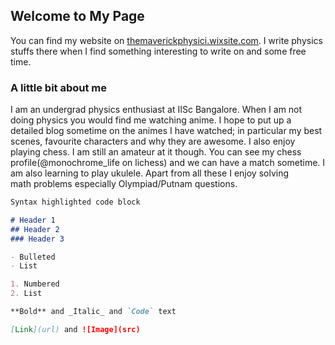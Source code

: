 ## Welcome to My Page

You can find my website on [themaverickphysici.wixsite.com](https://themaverickphysici.wixsite.com/website). I write physics stuffs there when I find something interesting to write on and some free time.


### A little bit about me
I am an undergrad physics enthusiast at IISc Bangalore. When I am not doing physics you would find me watching anime. I hope to put up a detailed blog sometime on the animes I have watched; in particular my best scenes, favourite characters and why they are awesome. I also enjoy playing chess. I am still an amateur at it though. You can see my chess profile(@monochrome_life on lichess) and we can have a match sometime. I am also learning to play ukulele. Apart from all these I enjoy solving math problems especially Olympiad/Putnam questions.


```markdown
Syntax highlighted code block

# Header 1
## Header 2
### Header 3

- Bulleted
- List

1. Numbered
2. List

**Bold** and _Italic_ and `Code` text

[Link](url) and ![Image](src)
```

